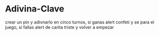 # Adivina-Clave
crear un pin y adivnarlo en cinco turnos, si ganas alert confeti y se para el juego, si fallas alert de carita triste y volver a empezar
